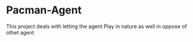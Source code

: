 # Pacman-Agent
This project deals with letting the agent Play in nature as well in oppose of othet agent
